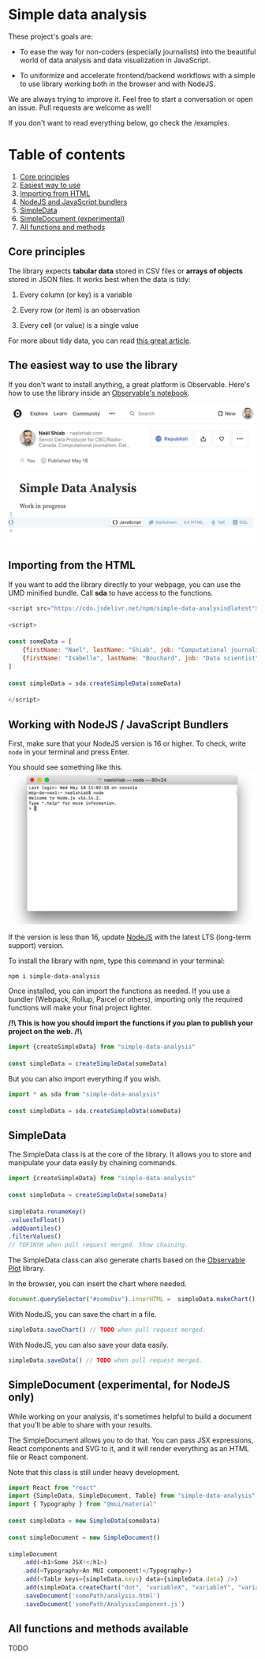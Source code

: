 # Simple data analysis

These project's goals are:

- To ease the way for non-coders (especially journalists) into the beautiful world of data analysis and data visualization in JavaScript.

- To uniformize and accelerate frontend/backend workflows with a simple to use library working both in the browser and with NodeJS.

We are always trying to improve it. Feel free to start a conversation or open an issue. Pull requests are welcome as well!

If you don't want to read everything below, go check the /examples.

# Table of contents

1. [Core principles](#core-principles)
2. [Easiest way to use](#the-easiest-way-to-use-the-library)
3. [Importing from HTML](#importing-from-the-html)
4. [NodeJS and JavaScript bundlers](#working-with-nodejs--javascript-bundlers)
5. [SimpleData](#simpledata)
6. [SimpleDocument (experimental)](#simpledocument-experimental-for-nodejs-only)
7. [All functions and methods](#all-functions-and-methods-available)

## Core principles

The library expects **tabular data** stored in CSV files or **arrays of objects** stored in JSON files. It works best when the data is tidy:

1. Every column (or key) is a variable

2. Every row (or item) is an observation

3. Every cell (or value) is a single value

For more about tidy data, you can read [this great article](https://cran.r-project.org/web/packages/tidyr/vignettes/tidy-data.html).

## The easiest way to use the library

If you don't want to install anything, a great platform is Observable. Here's how to use the library inside an [Observable's notebook](https://observablehq.com/@nshiab/simple-data-analysis).

![An Observable notebook using simple-data-analysis](./assets/observable.png)

## Importing from the HTML

If you want to add the library directly to your webpage, you can use the UMD minified bundle. Call **sda** to have access to the functions.

```js
<script src="https://cdn.jsdelivr.net/npm/simple-data-analysis@latest"></script>

<script>

const someData = [
    {firstName: "Nael", lastName: "Shiab", job: "Computational journalist"},
    {firstName: "Isabelle", lastName: "Bouchard", job: "Data scientist"}
]

const simpleData = sda.createSimpleData(someData)

</script>
```
## Working with NodeJS / JavaScript Bundlers

First, make sure that your NodeJS version is 16 or higher. To check, write ```node``` in your terminal and press Enter.

You should see something like this.
![A terminal showing the NodeJS version](/assets/nodeJSVersion.png)

If the version is less than 16, update [NodeJS](https://nodejs.org/en/) with the latest LTS (long-term support) version.

To install the library with npm, type this command in your terminal:
```
npm i simple-data-analysis
```

Once installed, you can import the functions as needed. If you use a bundler (Webpack, Rollup, Parcel or others), importing only the required functions will make your final project lighter.

**/!\ This is how you should import the functions if you plan to publish your project on the web. /!\\**
```js
import {createSimpleData} from "simple-data-analysis"

const simpleData = createSimpleData(someData)
```

But you can also import everything if you wish.
```js
import * as sda from "simple-data-analysis"

const simpleData = sda.createSimpleData(someData)
```

## SimpleData

The SimpleData class is at the core of the library. It allows you to store and manipulate your data easily by chaining commands.

```js
import {createSimpleData} from "simple-data-analysis"

const simpleData = createSimpleData(someData)

simpleData.renameKey()
.valuesToFloat()
.addQuantiles()
.filterValues()
// TOFINSH when pull request merged. Show chaining.
```

The SimpleData class can also generate charts based on the [Observable Plot](https://observablehq.com/@observablehq/plot) library.

In the browser, you can insert the chart where needed.
```js
document.querySelector("#someDiv").innerHTML =  simpleData.makeChart() // TODO when pull request merged.
```

With NodeJS, you can save the chart in a file.
```js
simpleData.saveChart() // TODO when pull request merged.
```

With NodeJS, you can also save your data easily.

```js
simpleData.saveData() // TODO when pull request merged.
```

## SimpleDocument (experimental, for NodeJS only)

While working on your analysis, it's sometimes helpful to build a document that you'll be able to share with your results.

The SimpleDocument allows you to do that. You can pass JSX expressions, React components and SVG to it, and it will render everything as an HTML file or React component.

Note that this class is still under heavy development.

```js
import React from "react"
import {SimpleData, SimpleDocument, Table} from "simple-data-analysis"
import { Typography } from "@mui/material"

const simpleData = new SimpleData(someData)

const simpleDocument = new SimpleDocument()

simpleDocument
    .add(<h1>Some JSX!</h1>)
    .add(<Typography>An MUI component!</Typography>)
    .add(<Table keys={simpleData.keys} data={simpleData.data} />)
    .add(simpleData.createChart("dot", "variableX", "variableY", "variableColor"))
    .saveDocument('somePath/analysis.html')
    .saveDocument('somePath/AnalysisComponent.js')

```

## All functions and methods available

TODO